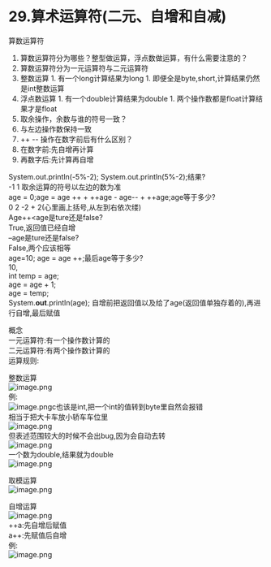 # 29.算术运算符(二元、自增和自减)

算数运算符<br />

1. 算数运算符分为哪些？整型做运算，浮点数做运算，有什么需要注意的？
  1. 算数运算符分为一元运算符与二元运算符
  1. 整数运算
    1. 有一个long计算结果为long
    1. 即便全是byte,short,计算结果仍然是int整数运算
  3. 浮点数运算
    1. 有一个double计算结果为double
    1. 两个操作数都是float计算结果才是float
2. 取余操作，余数与谁的符号一致？
  1. 与左边操作数保持一致
3. ++ -- 操作在数字前后有什么区别？
  1. 在数字前:先自增再计算
  1. 再数字后:先计算再自增

System.out.println(-5%-2); System.out.println(5%-2);结果?<br />-1 1 取余运算的符号以左边的数为准<br />age = 0;age = age ++ + ++age - age-- + ++age;age等于多少?<br />0 2 -2 + 2(心里画上括号,从左到右依次缕)<br />Age++<age是ture还是false?<br />True,返回值已经自增<br />–age是ture还是false?<br />False,两个应该相等<br />age=10; age = age ++;最后age等于多少?<br />10,<br />int temp = age;<br />age = age + 1;<br />age = temp;<br />System.__out__.println(age); 自增前把返回值以及给了age(返回值单独存着的),再进行自增,最后赋值

概念<br />一元运算符:有一个操作数计算的<br />二元运算符:有两个操作数计算的<br />运算规则:

整数运算<br />![image.png](https://cdn.nlark.com/yuque/0/2019/png/349894/1559024932862-b18eb67a-7fa1-46c3-8af9-52b062850d78.png#align=left&display=inline&height=152&name=image.png&originHeight=152&originWidth=410&size=56123&status=done&width=410)<br />例:<br />![image.png](https://cdn.nlark.com/yuque/0/2019/png/349894/1559025234798-bce66830-c63f-4cc2-b3d9-77093234f5c5.png#align=left&display=inline&height=36&name=image.png&originHeight=36&originWidth=138&size=8378&status=done&width=138)c也该是int,把一个int的值转到byte里自然会报错<br />相当于把大卡车放小轿车车位里<br />![image.png](https://cdn.nlark.com/yuque/0/2019/png/349894/1559025389284-a5b81ab5-6f1a-4661-9c82-0358692370b8.png#align=left&display=inline&height=65&name=image.png&originHeight=65&originWidth=239&size=8392&status=done&width=239)<br />但表述范围较大的时候不会出bug,因为会自动去转<br />![image.png](https://cdn.nlark.com/yuque/0/2019/png/349894/1559025611969-c86d765a-4351-49bf-b584-ddee63f2c341.png#align=left&display=inline&height=93&name=image.png&originHeight=93&originWidth=202&size=22616&status=done&width=202)<br />一个数为double,结果就为double<br />![image.png](https://cdn.nlark.com/yuque/0/2019/png/349894/1559025674779-db1f1a31-692c-446e-a278-d264ad65d329.png#align=left&display=inline&height=16&name=image.png&originHeight=16&originWidth=98&size=3347&status=done&width=98)

取模运算<br />![image.png](https://cdn.nlark.com/yuque/0/2019/png/349894/1559025888701-13d3f285-e7ad-43e6-ae95-e3936e3e73e0.png#align=left&display=inline&height=47&name=image.png&originHeight=47&originWidth=532&size=25536&status=done&width=532)

自增运算<br />![image.png](https://cdn.nlark.com/yuque/0/2019/png/349894/1559025896317-1a9e5c45-4232-4c70-81d4-0b560faf2c47.png#align=left&display=inline&height=21&name=image.png&originHeight=21&originWidth=460&size=13707&status=done&width=460)<br />++a:先自增后赋值<br />a++:先赋值后自增<br />例:<br />![image.png](https://cdn.nlark.com/yuque/0/2019/png/349894/1559025857984-57b01d66-30e6-4437-8270-3cd7971e1b92.png#align=left&display=inline&height=203&name=image.png&originHeight=203&originWidth=312&size=54386&status=done&width=312)


